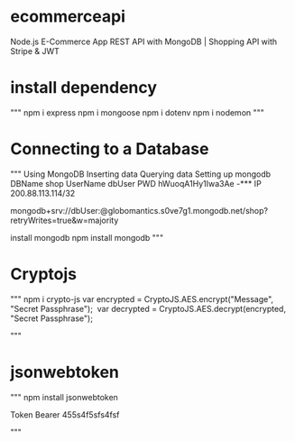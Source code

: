 # ecommerceapi
Node.js E-Commerce App REST API with MongoDB | Shopping API with Stripe &amp; JWT

# install dependency

""" 
    npm i express
    npm i mongoose
    npm i dotenv
    npm i nodemon
"""


# Connecting to a Database
"""
    Using MongoDB
    Inserting data
    Querying data
    Setting up mongodb
    DBName shop
    UserName dbUser
    PWD hWuoqA1Hy1Iwa3Ae -***
    IP 200.88.113.114/32

   mongodb+srv://dbUser:<password>@globomantics.s0ve7g1.mongodb.net/shop?retryWrites=true&w=majority

   install mongodb
   npm install mongodb
 """

 # Cryptojs
 """ 
   npm i crypto-js
   var encrypted = CryptoJS.AES.encrypt("Message", "Secret Passphrase");
​
   var decrypted = CryptoJS.AES.decrypt(encrypted, "Secret Passphrase");


 """

 # jsonwebtoken
 """
   npm install jsonwebtoken
 
   Token
   Bearer 455s4f5sfs4fsf
 
 """